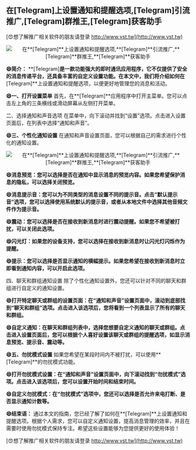 ## **在**[Telegram]**上设置通知和提醒选项,**[Telegram]**引流推广,**[Telegram]**群推王,**[Telegram]**获客助手**

[😍想了解推广相关软件的朋友请登录 http://www.vst.tw](http://www.vst.tw)

 <center><img src="https://vst.tw/MP4/tuiguang/png/5.png" alt="在**[Telegram]**上设置通知和提醒选项,**[Telegram]**引流推广,**[Telegram]**群推王,**[Telegram]**获客助手"></center>

**😄简介：**
**[Telegram]**是一款功能强大的即时通讯应用程序，它不仅提供了安全的消息传递平台，还具备丰富的自定义设置功能。在本文中，我们将介绍如何在**[Telegram]**上设置通知和提醒选项，以便更好地管理您的消息和活动。

**😄一、打开设置菜单**
首先，在**[Telegram]**应用程序中打开主菜单。您可以点击左上角的三条横线或滑动屏幕从左侧打开菜单。

二、选择通知和声音选项
在菜单中，向下滚动并找到“设置”选项。点击进入设置页面后，在列表中选择“通知和声音”。

**😄三、个性化通知设置**
在通知和声音设置页面，您可以根据自己的需求进行个性化的通知设置。

 <center><img src="https://vst.tw/MP4/tuiguang/png/8.png" alt="在**[Telegram]**上设置通知和提醒选项,**[Telegram]**引流推广,**[Telegram]**群推王,**[Telegram]**获客助手"></center>

**😄消息预览：您可以选择是否在通知中显示消息的预览内容。如果您希望保护消息的隐私，可以选择关闭预览。**

**😄消息提示音：您可以为不同类型的消息设置不同的提示音。点击“默认提示音”选项，您可以选择使用系统默认的提示音，或者从本地文件中选择其他音频文件作为提示音。**

**😄震动：您可以选择是否在接收到新消息时进行震动提醒。如果您不希望被打扰，可以关闭此选项。**

**😄闪光灯：如果您的设备支持，您可以选择在接收到新消息时让闪光灯闪烁作为提醒。**

**😄提示：您可以选择是否显示通知的横幅提示。如果您希望在接收到新消息时立即看到通知内容，可以开启此选项。**

四、聊天和群组通知设置
除了个性化通知设置外，您还可以针对不同的聊天和群组进行自定义的通知设置。

**😄打开特定聊天或群组的设置页面：在“通知和声音”设置页面中，滚动到底部找到“聊天和群组”选项。点击进入该选项后，您将看到一个列表显示了所有的聊天和群组。**

**😄自定义通知：在聊天和群组列表中，选择您想要自定义通知的聊天或群组。点击进入设置页面后，您可以根据个人喜好设置该聊天或群组的提醒选项，如显示消息预览、提示音、震动等。**

**😄五、勿扰模式设置**
如果您希望在某段时间内不被打扰，可以使用**[Telegram]**的勿扰模式功能。

**😄打开勿扰模式设置：在“通知和声音”设置页面中，向下滚动找到“勿扰模式”选项。点击进入该选项后，您可以设置开始时间和结束时间。**

**😄自定义勿扰模式：在“勿扰模式”选项中，您还可以选择是否允许来电打断、是否显示通知计数等。**

**😄结束语：**
通过本文的指南，您已经了解了如何在**[Telegram]**上设置通知和提醒选项。根据个人需求，您可以自定义通知设置，提高消息管理的效率，并且在需要时使用勿扰模式保持专注。希望这些设置能够为您提供更好的使用体验！

[😍想了解推广相关软件的朋友请登录 http://www.vst.tw](http://www.vst.tw)



